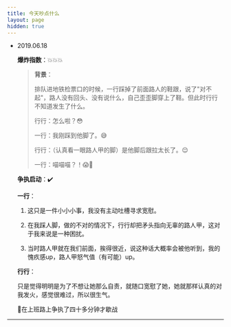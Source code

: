 ```yaml
---
title: 今天吵点什么
layout: page
hidden: true
---
```


- 2019.06.18  
  
  **爆炸指数**：💥💥💥
  
  > **背景**：
  >
  > 排队进地铁检票口的时候，一行踩掉了前面路人的鞋跟，说了"对不起"，路人没有回头、没有说什么，自己歪歪脚穿上了鞋。但此时行行不知道发生了什么。
  >
  > 行行：怎么啦？😳
  >
  > 一行：我刚踩到他脚了。😅
  >
  > 行行：（认真看一眼路人甲的脚）是他脚后跟拉太长了。😌
  >
  > 一行：喵喵喵？！😱🤯
  
  
  
  **争执启动**：✔️
  
  **一行**：
  
  1. 这只是一件小小小事，我没有主动吐槽寻求宽慰。
  
  2. 在我踩人脚，做的不对的情况下，行行却把矛头指向无辜的路人甲，这对于我来说是一种困扰。
  
  3. 当时路人甲就在我们前面，挨得很近，说这种话大概率会被他听到，我的愧疚感up，路人甲怒气值（有可能）up。
  
  **行行**：
  
  只是觉得明明是为了不想让她那么自责，就随口宽慰了她，她就那样认真的对我发火，感觉很难过，所以很生气。
  
  
  
  📌在上班路上争执了四十多分钟才歇战
  

------

